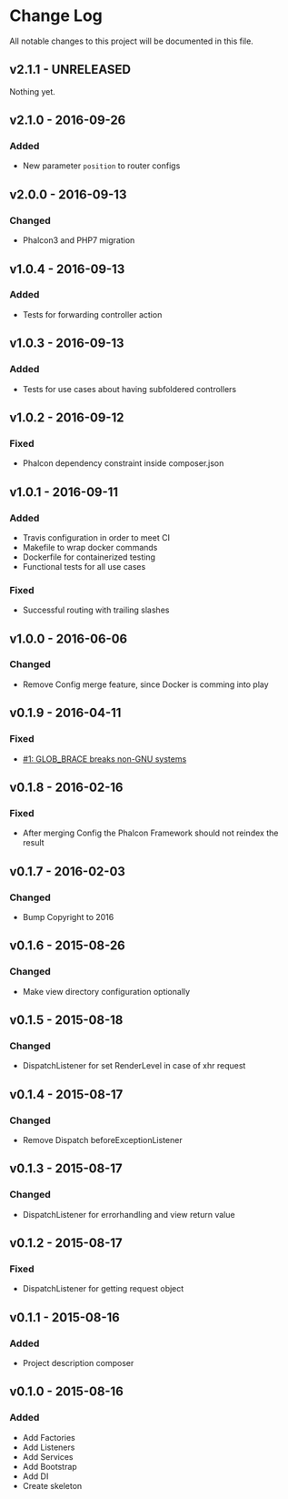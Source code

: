 # Change Log
All notable changes to this project will be documented in this file.

## v2.1.1 - UNRELEASED
Nothing yet.

## v2.1.0 - 2016-09-26
### Added
- New parameter `position` to router configs

## v2.0.0 - 2016-09-13
### Changed
- Phalcon3 and PHP7 migration

## v1.0.4 - 2016-09-13
### Added
- Tests for forwarding controller action

## v1.0.3 - 2016-09-13
### Added
- Tests for use cases about having subfoldered controllers

## v1.0.2 - 2016-09-12
### Fixed
- Phalcon dependency constraint inside composer.json

## v1.0.1 - 2016-09-11
### Added
- Travis configuration in order to meet CI
- Makefile to wrap docker commands
- Dockerfile for containerized testing
- Functional tests for all use cases
### Fixed
- Successful routing with trailing slashes

## v1.0.0 - 2016-06-06
### Changed
- Remove Config merge feature, since Docker is comming into play

## v0.1.9 - 2016-04-11
### Fixed
- [#1: GLOB_BRACE breaks non-GNU systems](https://github.com/mamuz/phalcon-application/issues/1)

## v0.1.8 - 2016-02-16
### Fixed
- After merging Config the Phalcon Framework should not reindex the result

## v0.1.7 - 2016-02-03
### Changed
- Bump Copyright to 2016

## v0.1.6 - 2015-08-26
### Changed
- Make view directory configuration optionally

## v0.1.5 - 2015-08-18
### Changed
- DispatchListener for set RenderLevel in case of xhr request

## v0.1.4 - 2015-08-17
### Changed
- Remove Dispatch beforeExceptionListener

## v0.1.3 - 2015-08-17
### Changed
- DispatchListener for errorhandling and view return value

## v0.1.2 - 2015-08-17
### Fixed
- DispatchListener for getting request object

## v0.1.1 - 2015-08-16
### Added
- Project description composer

## v0.1.0 - 2015-08-16
### Added
- Add Factories
- Add Listeners
- Add Services
- Add Bootstrap
- Add DI
- Create skeleton
